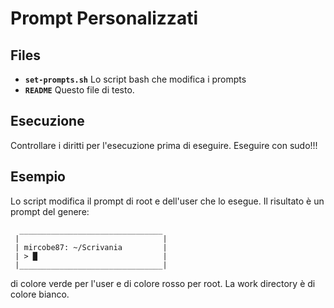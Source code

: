 # Prompt Personalizzati #

## Files ##
 - **`set-prompts.sh`** Lo script bash che modifica i prompts
 - **`README`** Questo file di testo.

## Esecuzione ##
 Controllare i diritti per l'esecuzione prima di eseguire. Eseguire con sudo!!!

## Esempio ##
 Lo script modifica il prompt di root e dell'user che lo esegue.
 Il risultato è un prompt del genere:
            
      ________________________________
     |                                | 
     | mircobe87: ~/Scrivania         | 
     | > █                            | 
     |________________________________| 

 di colore verde per l'user e di colore rosso per root. La work directory è di colore bianco.